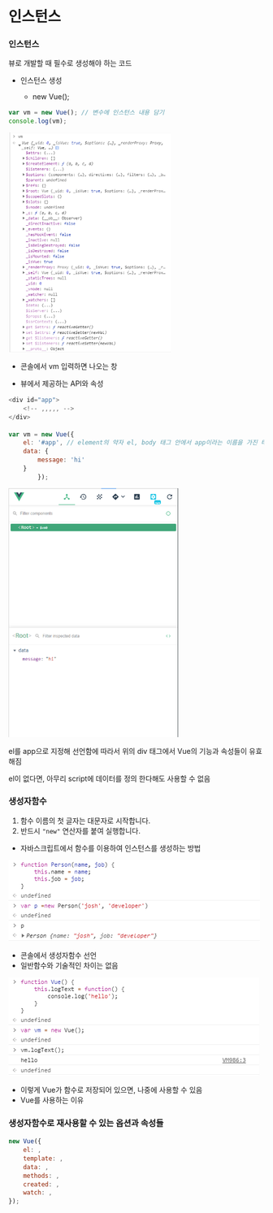 # 인스턴스

### 인스턴스

뷰로 개발할 때 필수로 생성해야 하는 코드

+ 인스턴스 생성 

  + new Vue();

```javascript
var vm = new Vue(); // 변수에 인스턴스 내용 담기
console.log(vm);
```



<img src="./캡처3.png" alt="캡처3" style="zoom: 67%;"/>



+ 콘솔에서 vm 입력하면 나오는 창

+ 뷰에서 제공하는 API와 속성



```javascript
<div id="app">
    <!-- ,,,,, --> 
</div>

var vm = new Vue({
    el: '#app', // element의 약자 el, body 태그 안에서 app이라는 이름을 가진 태그를 찾아서 인스턴스를 붙이겠다는 의미
    data: {
        message: 'hi'
    }
        });
```

<img src="./캡처4.png" alt="./캡처4" style="zoom: 67%;"/>



el를 app으로 지정해 선언함에 따라서 위의 div 태그에서 Vue의 기능과 속성들이 유효해짐

el이 없다면, 아무리 script에 데이터를 정의 한다해도 사용할 수 없음



### 생성자함수

1. 함수 이름의 첫 글자는 대문자로 시작합니다.
2. 반드시 `"new"` 연산자를 붙여 실행합니다.

+ 자바스크립트에서 함수를 이용하여 인스턴스를 생성하는 방법

  

![캡처5](./캡처5.png)

+ 콘솔에서 생성자함수 선언
+ 일반함수와 기술적인 차이는 없음



![캡처6](./캡처6.png)

+ 이렇게 Vue가 함수로 저장되어 있으면, 나중에 사용할 수 있음
+ Vue를 사용하는 이유



### 생성자함수로 재사용할 수 있는 옵션과 속성들

```javascript
new Vue({
	el: ,
	template: ,
	data: ,
	methods: ,
    created: ,
    watch: ,
});
```

